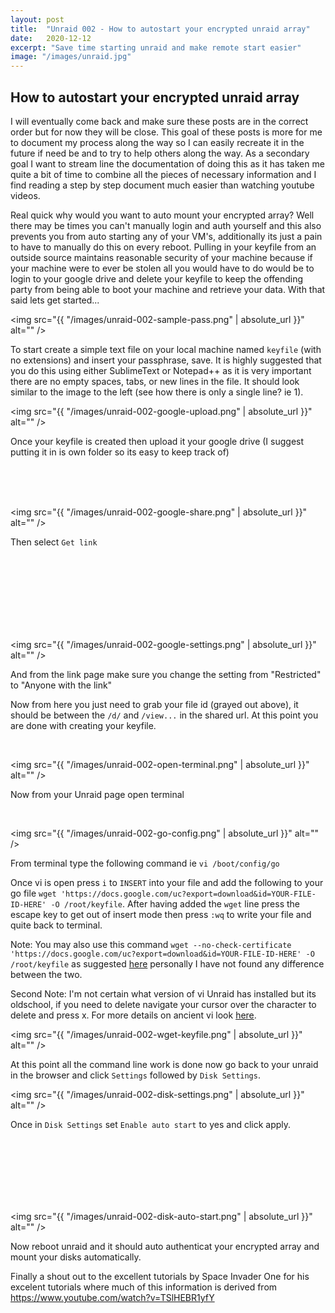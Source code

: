 ```yaml
---
layout: post
title:  "Unraid 002 - How to autostart your encrypted unraid array"
date:   2020-12-12
excerpt: "Save time starting unraid and make remote start easier"
image: "/images/unraid.jpg"
---
```


## How to autostart your encrypted unraid array

I will eventually come back and make sure these posts are in the correct order but for now they will be close. This goal of these posts is more for me to document my process along the way so I can easily recreate it in the future if need be and to try to help others along the way. As a secondary goal I want to stream line the documentation of doing this as it has taken me quite a bit of time to combine all the pieces of necessary information and I find reading a step by step document much easier than watching youtube videos.

Real quick why would you want to auto mount your encrypted array? Well there may be times you can't manually login and auth yourself and this also prevents you from auto starting any of your VM's, additionally its just a pain to have to manually do this on every reboot. Pulling in your keyfile from an outside source maintains reasonable security of your machine because if your machine were to ever be stolen all you would have to do would be to login to your google drive and delete your keyfile to keep the offending party from being able to boot your machine and retrieve your data. With that said lets get started...

<span class="image left"><img src="{{ "/images/unraid-002-sample-pass.png" | absolute_url }}" alt="" /></span>

To start create a simple text file on your local machine named `keyfile` (with no extensions) and insert your passphrase, save. It is highly suggested that you do this using either SublimeText or Notepad++ as it is very important there are no empty spaces, tabs, or new lines in the file. It should look similar to the image to the left (see how there is only a single line? ie 1).

<span class="image left"><img src="{{ "/images/unraid-002-google-upload.png" | absolute_url }}" alt="" /></span>

Once your keyfile is created then upload it your google drive (I suggest putting it in is own folder so its easy to keep track of)

<div style="page-break-after: always"></div>
<br />
<br />
<br />

<span class="image left"><img src="{{ "/images/unraid-002-google-share.png" | absolute_url }}" alt="" /></span>

Then select `Get link`

<br />
<br />
<br />
<br />
<br />
<br />
<br />

<span class="image left"><img src="{{ "/images/unraid-002-google-settings.png" | absolute_url }}" alt="" /></span>

And from the link page make sure you change the setting from "Restricted" to "Anyone with the link"

Now from here you just need to grab your file id (grayed out above), it should be between the `/d/` and `/view...` in the shared url. At this point you are done with creating your keyfile.

<br />

<span class="image left"><img src="{{ "/images/unraid-002-open-terminal.png" | absolute_url }}" alt="" /></span>

Now from your Unraid page open terminal

<br />

<span class="image left"><img src="{{ "/images/unraid-002-go-config.png" | absolute_url }}" alt="" /></span>

From terminal type the following command ie `vi /boot/config/go`

Once vi is open press `i` to `INSERT` into your file and add the following to your go file `wget 'https://docs.google.com/uc?export=download&id=YOUR-FILE-ID-HERE' -O /root/keyfile`. After having added the `wget` line press the escape key to get out of insert mode then press `:wq` to write your file and quite back to terminal.

Note: You may also use this command `wget --no-check-certificate 'https://docs.google.com/uc?export=download&id=YOUR-FILE-ID-HERE' -O /root/keyfile` as suggested [here](https://medium.com/@acpanjan/download-google-drive-files-using-wget-3c2c025a8b99) personally I have not found any difference between the two.

Second Note: I'm not certain what version of vi Unraid has installed but its oldschool, if you need to delete navigate your cursor over the character to delete and press x. For more details on ancient vi look [here](https://docs.oracle.com/cd/E19683-01/806-7612/editorvi-46/index.html).

<span class="image left"><img src="{{ "/images/unraid-002-wget-keyfile.png" | absolute_url }}" alt="" /></span>

At this point all the command line work is done now go back to your unraid in the browser and click `Settings` followed by `Disk Settings`.

<span class="image left"><img src="{{ "/images/unraid-002-disk-settings.png" | absolute_url }}" alt="" /></span>

Once in `Disk Settings` set `Enable auto start` to yes and click apply.

<br />
<br />
<br />
<br />
<br />
<br />

<span class="image left"><img src="{{ "/images/unraid-002-disk-auto-start.png" | absolute_url }}" alt="" /></span>

Now reboot unraid and it should auto authenticat your encrypted array and mount your disks automatically.

Finally a shout out to the excellent tutorials by Space Invader One for his excelent tutorials where much of this information is derived from https://www.youtube.com/watch?v=TSlHEBR1yfY